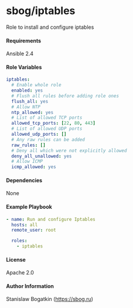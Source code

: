 sbog/iptables
=============

Role to install and configure iptables

#### Requirements

Ansible 2.4

#### Role Variables

```yaml
iptables:
  # Enable whole role
  enabled: yes
  # Flush all rules before adding role ones
  flush_all: yes
  # Allow NTP
  ntp_allowed: yes
  # List of allowed TCP ports
  allowed_tcp_ports: [22, 80, 443]
  # List of allowed UDP ports
  allowed_udp_ports: []
  # Any raw rules can be added
  raw_rules: []
  # Deny all which were not explicitly allowed
  deny_all_unallowed: yes
  # Allow ICMP
  icmp_allowed: yes
```

#### Dependencies

None

#### Example Playbook

```yaml
- name: Run and configure Iptables
  hosts: all
  remote_user: root

  roles:
    - iptables
```

#### License

Apache 2.0

#### Author Information

Stanislaw Bogatkin (https://sbog.ru)
